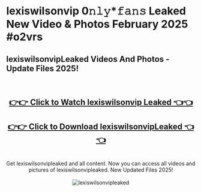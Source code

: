 # lexiswilsonvip 0𝚗𝚕𝚢*𝚏𝚊𝚗𝚜 Leaked New Video & Photos February 2025 #o2vrs

<h2>lexiswilsonvipLeaked Videos And Photos - Update Files 2025!</h2>
<br>
<div align="center">
<h2><a href="https://mediaupload.pro?title=lexiswilsonvip&ref=11F" rel="nofollow">👉👉 Click to Watch lexiswilsonvip Leaked 👈👈</a></h2>
<h2><a href="https://mediaupload.pro?title=lexiswilsonvip&ref=11F" rel="nofollow">👉👉 Click to Download lexiswilsonvipLeaked 👈👈</a></h2>
<br>
Get lexiswilsonvipleaked and all content. Now you can access all videos and pictures of lexiswilsonvipleaked. New Updated Files 2025!
<br>
<br>
<a href="https://mediaupload.pro?title=lexiswilsonvip&ref=11F" rel="nofollow" data-target="animated-image.originalLink"><img src="https://i.ibb.co/Gkj2r4b/banner.png" alt="lexiswilsonvipleaked" style="max-width: 100%; display: inline-block;" data-target="animated-image.originalImage"></a>
</div>
<br>

